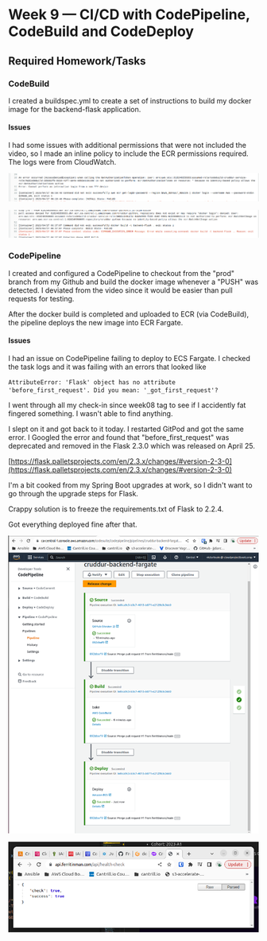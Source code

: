 # Week 9 — CI/CD with CodePipeline, CodeBuild and CodeDeploy

## Required Homework/Tasks

### CodeBuild

I created a buildspec.yml to create a set of instructions to build my docker image for the backend-flask application.

#### Issues

I had some issues with additional permissions that were not included the video, so I made an inline policy to include the ECR permissions required.  The logs were from CloudWatch.

![](assets/week09/codebuild_ecr_error_1.png)

![](assets/week09/codebuild_ecr_error_2.png)


### CodePipeline

I created and configured a CodePipeline to checkout from the "prod" branch from my Github and build the docker image whenever a "PUSH" was detected.  I deviated from the video since it would be easier than pull requests for testing.

After the docker build is completed and uploaded to ECR (via CodeBuild), the pipeline deploys the new image into ECR Fargate.

#### Issues

I had an issue on CodePipeline failing to deploy to ECS Fargate. I checked the task logs and it was failing with an errors that looked like

```
AttributeError: 'Flask' object has no attribute 'before_first_request'. Did you mean: '_got_first_request'?
```

I went through all my check-in since week08 tag to see if I accidently fat fingered something. I wasn't able to find anything.

I slept on it and got back to it today. I restarted GitPod and got the same error.  I Googled the error and found that "before_first_request" was deprecated and removed in the Flask 2.3.0 which was released on April 25.

[https://flask.palletsprojects.com/en/2.3.x/changes/#version-2-3-0](https://flask.palletsprojects.com/en/2.3.x/changes/#version-2-3-0)

I'm a bit cooked from my Spring Boot upgrades at work, so I didn't want to go through the upgrade steps for Flask.

Crappy solution is to freeze the requirements.txt of Flask to 2.2.4.

Got everything deployed fine after that.

![](assets/week09/codebuild_success.png)

![](assets/week09/flask_api_health_check.png)
